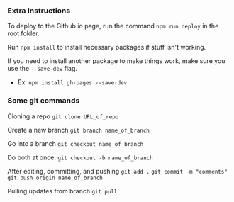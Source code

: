 ### Extra Instructions
To deploy to the Github.io page, run the command `npm run deploy` in the root folder.

Run `npm install` to install necessary packages if stuff isn't working.

If you need to install another package to make things work, make sure you use the `--save-dev` flag. 
- Ex: `npm install gh-pages --save-dev`

### Some git commands

Cloning a repo
`git clone URL_of_repo`

Create a new branch
`git branch name_of_branch`

Go into a branch
`git checkout name_of_branch`

Do both at once:
`git checkout -b name_of_branch`

After editing, committing, and pushing
`git add .`
`git commit -m "comments"`
`git push origin name_of_branch`

Pulling updates from branch
`git pull`
